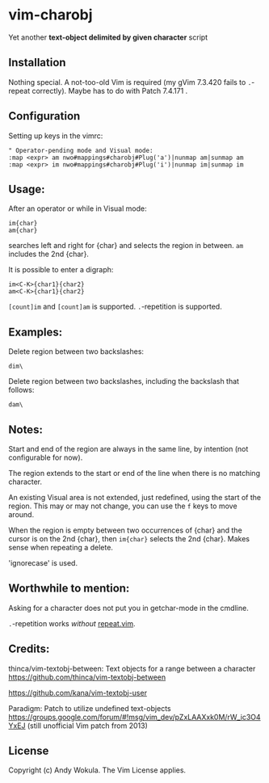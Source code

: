 # vim-charobj
Yet another **text-object delimited by given character** script

## Installation
Nothing special.
A not-too-old Vim is required (my gVim 7.3.420 fails to `.`-repeat correctly).
Maybe has to do with Patch 7.4.171 .

## Configuration
Setting up keys in the vimrc:

    " Operator-pending mode and Visual mode:
    :map <expr> am nwo#mappings#charobj#Plug('a')|nunmap am|sunmap am
    :map <expr> im nwo#mappings#charobj#Plug('i')|nunmap im|sunmap im

## Usage:
After an operator or while in Visual mode:

    im{char}
    am{char}

searches left and right for {char} and selects the region in between.  `am` includes the 2nd {char}.

It is possible to enter a digraph:

    im<C-K>{char1}{char2}
    am<C-K>{char1}{char2}

`[count]im` and `[count]am` is supported.
`.`-repetition is supported.

## Examples:
Delete region between two backslashes:

    dim\

Delete region between two backslashes, including the backslash that follows:

    dam\

## Notes:
Start and end of the region are always in the same line, by intention (not configurable for now).

The region extends to the start or end of the line when there is no matching character.

An existing Visual area is not extended, just redefined, using the start of the region.  This may or may not change, you can use the `f` keys to move around.

When the region is empty between two occurrences of {char} and the cursor is on the 2nd {char}, then `im{char}` selects the 2nd {char}.  Makes sense when repeating a delete.

'ignorecase' is used.

## Worthwhile to mention:
Asking for a character does not put you in getchar-mode in the cmdline.

`.`-repetition works *without* [repeat.vim](https://github.com/tpope/vim-repeat).

## Credits:
thinca/vim-textobj-between: Text objects for a range between a character
https://github.com/thinca/vim-textobj-between

https://github.com/kana/vim-textobj-user

Paradigm: Patch to utilize undefined text-objects
https://groups.google.com/forum/#!msg/vim_dev/pZxLAAXxk0M/rW_ic3O4YxEJ
(still unofficial Vim patch from 2013)

## License
Copyright (c) Andy Wokula.  The Vim License applies.
